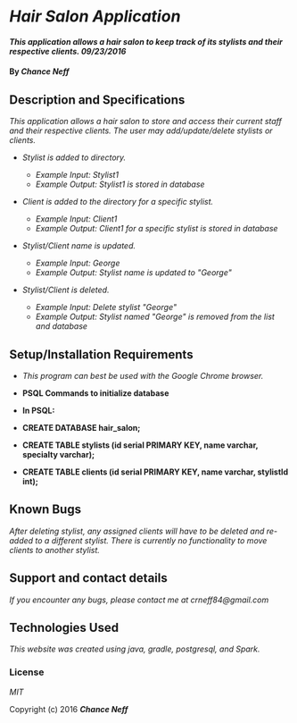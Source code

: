 # _Hair Salon Application_

#### _This application allows a hair salon to keep track of its stylists and their respective clients. 09/23/2016_

#### By _Chance Neff_

## Description and Specifications

_This application allows a hair salon to store and access their current staff and their respective clients. The user may add/update/delete stylists or clients._

* _Stylist is added to directory._
  * _Example Input: Stylist1_
  * _Example Output: Stylist1 is stored in database_


* _Client is added to the directory for a specific stylist._
  * _Example Input: Client1_
  * _Example Output: Client1 for a specific stylist is stored in database_


* _Stylist/Client name is updated._
  * _Example Input: George_
  * _Example Output: Stylist name is updated to "George"_


* _Stylist/Client is deleted._
  * _Example Input: Delete stylist "George"_
  * _Example Output: Stylist named "George" is removed from the list and database_

## Setup/Installation Requirements

* _This program can best be used with the Google Chrome browser._

* __PSQL Commands to initialize database__
* __In PSQL:__
* __CREATE DATABASE hair_salon;__
* __CREATE TABLE stylists (id serial PRIMARY KEY, name varchar, specialty varchar);__
* __CREATE TABLE clients (id serial PRIMARY KEY, name varchar, stylistId int);__

## Known Bugs

_After deleting stylist, any assigned clients will have to be deleted and re-added to a different stylist. There is currently no functionality to move clients to another stylist._

## Support and contact details

_If you encounter any bugs, please contact me at crneff84@gmail.com_

## Technologies Used

_This website was created using java, gradle, postgresql, and Spark._

### License

*MIT*

Copyright (c) 2016 **_Chance Neff_**

